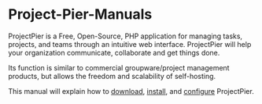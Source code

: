 Project-Pier-Manuals
====================

ProjectPier is a Free, Open-Source, PHP application for managing tasks, projects, and teams through an intuitive web interface.
ProjectPier will help your organization communicate, collaborate and get things done.

Its function is similar to commercial groupware/project management products, but allows the freedom and scalability of self-hosting.

This manual will explain how to [download](DOWNLOAD.md), [install](INSTALL.md), and [configure](CONFIGURE.md) ProjectPier.